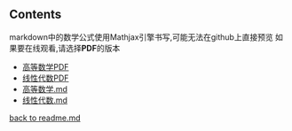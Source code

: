 ## Contents

markdown中的数学公式使用Mathjax引擎书写,可能无法在github上直接预览
如果要在线观看,请选择**PDF**的版本

- [高等数学PDF](./高等数学.pdf)
- [线性代数PDF](./线性代数.pdf)
- [高等数学.md](./高等数学.md)
- [线性代数.md](./线性代数.md)

[back to readme.md](../readme.md)